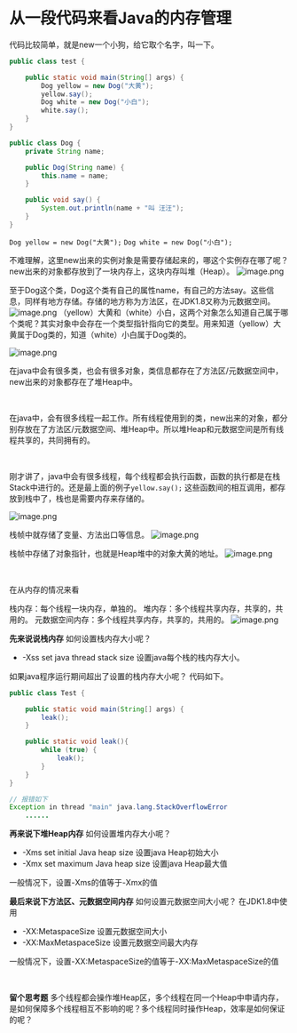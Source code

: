 # 从一段代码来看Java的内存管理

代码比较简单，就是new一个小狗，给它取个名字，叫一下。

```java
public class test {

    public static void main(String[] args) {
        Dog yellow = new Dog("大黄");
        yellow.say();
        Dog white = new Dog("小白");
        white.say();
    }
}

public class Dog {
    private String name;

    public Dog(String name) {
        this.name = name;
    }

    public void say() {
        System.out.println(name + "叫 汪汪");
    }
}
```


`Dog yellow = new Dog("大黄");`
`Dog white = new Dog("小白");`

不难理解，这里new出来的实例对象是需要存储起来的，哪这个实例存在哪了呢？new出来的对象都存放到了一块内存上，这块内存叫堆（Heap）。
![image.png](https://cdn.nlark.com/yuque/0/2021/png/546024/1636014406451-5c0b2b12-c5c0-48f6-9168-ca91d762f838.png#clientId=u06b34608-3eab-4&from=paste&height=272&id=uda29942b&margin=%5Bobject%20Object%5D&name=image.png&originHeight=544&originWidth=414&originalType=binary&ratio=1&size=70833&status=done&style=none&taskId=u5669994c-9206-4b69-94cc-837b9a3316c&width=207)


至于Dog这个类，Dog这个类有自己的属性name，有自己的方法say。这些信息，同样有地方存储。存储的地方称为方法区，在JDK1.8又称为元数据空间。
![image.png](https://cdn.nlark.com/yuque/0/2021/png/546024/1636014326425-42f0fb77-b10d-42e1-b54b-3e482bfb04fa.png#clientId=u06b34608-3eab-4&from=paste&height=284&id=u3f266d30&margin=%5Bobject%20Object%5D&name=image.png&originHeight=568&originWidth=480&originalType=binary&ratio=1&size=52319&status=done&style=none&taskId=ubd0529f3-a05a-41f5-83d2-2f4ad83818f&width=240)
（yellow）大黄和（white）小白，这两个对象怎么知道自己属于哪个类呢？其实对象中会存在一个类型指针指向它的类型。用来知道（yellow）大黄属于Dog类的，知道（white）小白属于Dog类的。
​

![image.png](https://cdn.nlark.com/yuque/0/2021/png/546024/1636016366603-f86ad849-7d71-42fb-8690-0a6e4abde198.png#clientId=u06b34608-3eab-4&from=paste&height=296&id=u830c22d1&margin=%5Bobject%20Object%5D&name=image.png&originHeight=592&originWidth=1008&originalType=binary&ratio=1&size=148574&status=done&style=none&taskId=u8edce17b-90bf-48bb-bd51-458692ad285&width=504)


在java中会有很多类，也会有很多对象，类信息都存在了方法区/元数据空间中，new出来的对象都存在了堆Heap中。
​

​

在java中，会有很多线程一起工作。所有线程使用到的类，new出来的对象，都分别存放在了方法区/元数据空间、堆Heap中。所以堆Heap和元数据空间是所有线程共享的，共同拥有的。
​

​

刚才讲了，java中会有很多线程，每个线程都会执行函数，函数的执行都是在栈Stack中进行的。还是最上面的例子`yellow.say();` 这些函数间的相互调用，都存放到栈中了，栈也是需要内存来存储的。
​

![image.png](https://cdn.nlark.com/yuque/0/2021/png/546024/1636015796588-bfd2e22c-3e31-40da-bcb4-bca6c3fc2804.png#clientId=u06b34608-3eab-4&from=paste&height=243&id=uc0a902f6&margin=%5Bobject%20Object%5D&name=image.png&originHeight=486&originWidth=648&originalType=binary&ratio=1&size=117853&status=done&style=none&taskId=u19b38de6-e86b-404b-8fdb-5b8c8b9881c&width=324)


栈帧中就存储了变量、方法出口等信息。
![image.png](https://cdn.nlark.com/yuque/0/2021/png/546024/1636016187270-b23e4b93-8aef-47d1-93b5-97672eea2690.png#clientId=u06b34608-3eab-4&from=paste&height=239&id=u09c65188&margin=%5Bobject%20Object%5D&name=image.png&originHeight=478&originWidth=760&originalType=binary&ratio=1&size=140264&status=done&style=none&taskId=ube2b8ef9-d5ce-4a5d-be8e-4378d07d9bb&width=380)


栈帧中存储了对象指针，也就是Heap堆中的对象大黄的地址。
![image.png](https://cdn.nlark.com/yuque/0/2021/png/546024/1636016306597-68bbe26c-4f25-42a9-aac1-6b303c88d17e.png#clientId=u06b34608-3eab-4&from=paste&height=297&id=u87a7dd74&margin=%5Bobject%20Object%5D&name=image.png&originHeight=594&originWidth=1810&originalType=binary&ratio=1&size=370743&status=done&style=none&taskId=u60329245-92a6-4bc8-9874-1a84f1381ed&width=905)


​

在从内存的情况来看
​

栈内存：每个线程一块内存，单独的。
堆内存：多个线程共享内存，共享的，共用的。
元数据空间内存：多个线程共享内存，共享的，共用的。
![image.png](https://cdn.nlark.com/yuque/0/2021/png/546024/1636016651700-6423da23-baa0-4e17-bb9d-18c0fe5661ea.png#clientId=u06b34608-3eab-4&from=paste&height=411&id=ub0c01d9f&margin=%5Bobject%20Object%5D&name=image.png&originHeight=822&originWidth=1828&originalType=binary&ratio=1&size=543697&status=done&style=none&taskId=ue2ea179f-de15-470e-986c-0187656ef87&width=914)


**先来说说栈内存**
如何设置栈内存大小呢？

- -Xss <size> set java thread stack size 设置java每个栈的栈内存大小。

如果java程序运行期间超出了设置的栈内存大小呢？ 代码如下。
```java
public class Test {

    public static void main(String[] args) {
        leak();
    }

    public static void leak(){
        while (true) {
            leak();
        }
    }
}

// 报错如下
Exception in thread "main" java.lang.StackOverflowError
	......
```
**再来说下堆Heap内存**
如何设置堆内存大小呢？

- -Xms<size>        set initial Java heap size		设置java Heap初始大小
- -Xmx<size>        set maximum Java heap size	设置java Heap最大值

一般情况下，设置-Xms的值等于-Xmx的值
​

**最后来说下方法区、元数据空间内存**
如何设置元数据空间大小呢？
在JDK1.8中使用

- -XX:MetaspaceSize   设置元数据空间大小
- -XX:MaxMetaspaceSize 设置元数据空间最大内存

一般情况下，设置-XX:MetaspaceSize的值等于-XX:MaxMetaspaceSize的值
​

​

**留个思考题**
多个线程都会操作堆Heap区，多个线程在同一个Heap中申请内存，是如何保障多个线程相互不影响的呢？多个线程同时操作Heap，效率是如何保证的呢？

